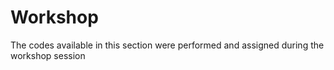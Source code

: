 # Workshop
The codes available in this section were performed and assigned during the workshop session
